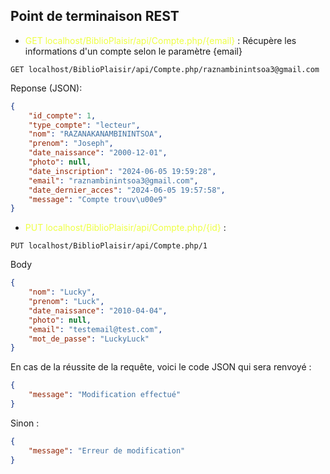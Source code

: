 <h2>Point de terminaison REST</h2>

- <span style="color: #EF4;">GET localhost/BiblioPlaisir/api/Compte.php/{email}</span> :
Récupère les informations d'un compte selon le paramètre {email}

```raw
GET localhost/BiblioPlaisir/api/Compte.php/raznambinintsoa3@gmail.com
```

Reponse (JSON): 
```json
{
    "id_compte": 1,
    "type_compte": "lecteur",
    "nom": "RAZANAKANAMBININTSOA",
    "prenom": "Joseph",
    "date_naissance": "2000-12-01",
    "photo": null,
    "date_inscription": "2024-06-05 19:59:28",
    "email": "raznambinintsoa3@gmail.com",
    "date_dernier_acces": "2024-06-05 19:57:58",
    "message": "Compte trouv\u00e9"
}
```

- <span style="color: #EF4;">PUT localhost/BiblioPlaisir/api/Compte.php/{id}</span> : 

```raw
PUT localhost/BiblioPlaisir/api/Compte.php/1
```

Body 

```json
{
    "nom": "Lucky", 
    "prenom": "Luck", 
    "date_naissance": "2010-04-04", 
    "photo": null, 
    "email": "testemail@test.com", 
    "mot_de_passe": "LuckyLuck"
}
```

En cas de la réussite de la requête, voici le code JSON qui sera renvoyé : 

```json
{
    "message": "Modification effectué"
}
```

Sinon : 

```json
{
    "message": "Erreur de modification"
}
```